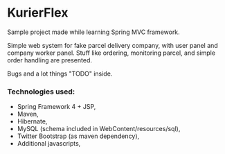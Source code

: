# KurierFlex

Sample project made while learning Spring MVC framework.

Simple web system for fake parcel delivery company, with user panel and company worker panel. Stuff like ordering, monitoring parcel, and simple order handling are presented.

Bugs and a lot things "TODO" inside. 

### Technologies used:
* Spring Framework 4 + JSP,
* Maven,
* Hibernate,
* MySQL (schema included in WebContent/resources/sql),
* Twitter Bootstrap (as maven dependency),
* Additional javascripts,



